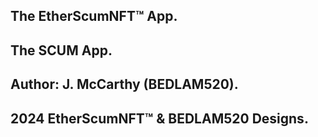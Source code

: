 ## The EtherScumNFT™ App.

## The SCUM App.

## Author: J. McCarthy (BEDLAM520).

## 2024 EtherScumNFT™ & BEDLAM520 Designs.
